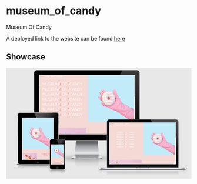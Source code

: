 # museum_of_candy
Museum Of Candy


A deployed link to the website can be found [here](https://sherryrich.github.io/museum_of_candy/)


## Showcase
![Preview](https://github.com/sherryrich/museum_of_candy/blob/main/docs/museum_of_candy.PNG)